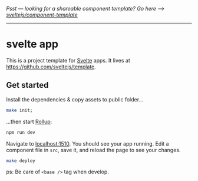 *Psst — looking for a shareable component template? Go here --> [sveltejs/component-template](https://github.com/sveltejs/component-template)*

---

# svelte app

This is a project template for [Svelte](https://svelte.technology) apps. It lives at https://github.com/sveltejs/template.

## Get started

Install the dependencies & copy assets to public folder...

```bash
make init;
```

...then start [Rollup](https://rollupjs.org):

```bash
npm run dev
```

Navigate to [localhost:1510](http://localhost:1510). You should see your app running. Edit a component file in `src`, save it, and reload the page to see your changes.

```bash
make deploy
```

ps: Be care of `<base />` tag when develop.

